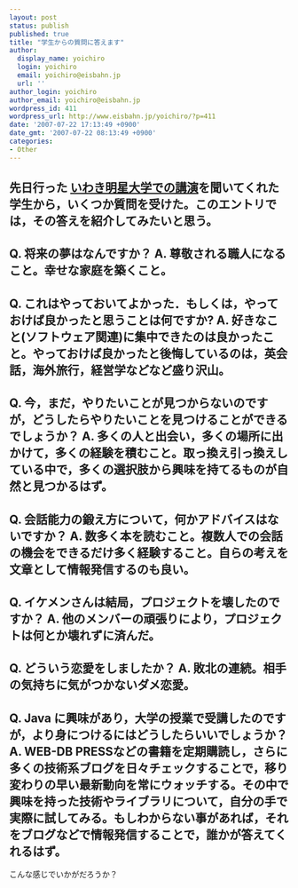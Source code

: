 ```yaml
---
layout: post
status: publish
published: true
title: "学生からの質問に答えます"
author:
  display_name: yoichiro
  login: yoichiro
  email: yoichiro@eisbahn.jp
  url: ''
author_login: yoichiro
author_email: yoichiro@eisbahn.jp
wordpress_id: 411
wordpress_url: http://www.eisbahn.jp/yoichiro/?p=411
date: '2007-07-22 17:13:49 +0900'
date_gmt: '2007-07-22 08:13:49 +0900'
categories:
- Other
---
```


先日行った
[いわき明星大学での講演](http://www.eisbahn.jp/yoichiro/2007/07/post_155.html)を聞いてくれた学生から，いくつか質問を受けた。このエントリでは，その答えを紹介してみたいと思う。
---
Q. 将来の夢はなんですか？
A. 尊敬される職人になること。幸せな家庭を築くこと。
---
Q. これはやっておいてよかった．もしくは，やっておけば良かったと思うことは何ですか?
A. 好きなこと(ソフトウェア関連)に集中できたのは良かったこと。やっておけば良かったと後悔しているのは，英会話，海外旅行，経営学などなど盛り沢山。
---
Q. 今，まだ，やりたいことが見つからないのですが，どうしたらやりたいことを見つけることができるでしょうか？
A. 多くの人と出会い，多くの場所に出かけて，多くの経験を積むこと。取っ換え引っ換えしている中で，多くの選択肢から興味を持てるものが自然と見つかるはず。
---
Q. 会話能力の鍛え方について，何かアドバイスはないですか？
A. 数多く本を読むこと。複数人での会話の機会をできるだけ多く経験すること。自らの考えを文章として情報発信するのも良い。
---
Q. イケメンさんは結局，プロジェクトを壊したのですか？
A. 他のメンバーの頑張りにより，プロジェクトは何とか壊れずに済んだ。
---
Q. どういう恋愛をしましたか？
A. 敗北の連続。相手の気持ちに気がつかないダメ恋愛。
---
Q. Java に興味があり，大学の授業で受講したのですが，より身につけるにはどうしたらいいでしょうか？
A. WEB-DB PRESSなどの書籍を定期購読し，さらに多くの技術系ブログを日々チェックすることで，移り変わりの早い最新動向を常にウォッチする。その中で興味を持った技術やライブラリについて，自分の手で実際に試してみる。もしわからない事があれば，それをブログなどで情報発信することで，誰かが答えてくれるはず。
---
こんな感じでいかがだろうか？

